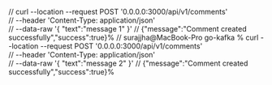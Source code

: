 // curl --location --request POST '0.0.0.0:3000/api/v1/comments' \
// --header 'Content-Type: application/json' \
// --data-raw '{ "text":"message 1" }'
// {"message":"Comment created successfully","success":true}%
// surajjha@MacBook-Pro go-kafka % curl --location --request POST '0.0.0.0:3000/api/v1/comments' \
// --header 'Content-Type: application/json' \
// --data-raw '{ "text":"message 2" }'
// {"message":"Comment created successfully","success":true}%
